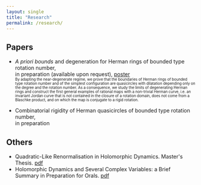 ```yaml
---
layout: single
title: "Research"
permalink: /research/
---
```


## Papers
  * _A priori bounds_ and degeneration for Herman rings of bounded type rotation number,   
  in preparation (available upon request), [poster](https://www.msri.org/ckeditor_assets/attachments/2014/Poster-WRL.pdf)   
  <sub> <sup> By adapting the near-degenerate regime, we prove that the boundaries of Herman rings of bounded type rotation number and of the simplest configuration are quasicircles with dilatation depending only on the degree and the rotation number. As a consequence, we study the limits of degenerating Herman rings and construct the first general examples of rational maps with a non-trivial Herman curve, i.e. an invariant Jordan curve that is not contained in the closure of a rotation domain, does not come from a Blaschke product, and on which the map is conjugate to a rigid rotation. </sup> </sub>    

  * Combinatorial rigidity of Herman quasicircles of bounded type rotation number,   
  in preparation

## Others
  * Quadratic-Like Renormalisation in Holomorphic Dynamics. Master's Thesis. [pdf](/files/masters-thesis.pdf)
  * Holomorphic Dynamics and Several Complex Variables: a Brief Summary in Preparation for Orals. [pdf](/files/orals-summary.pdf)
